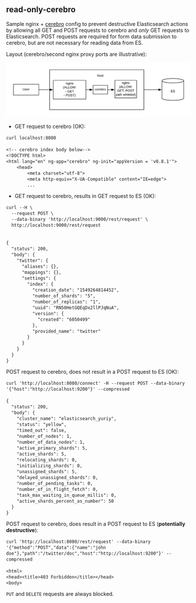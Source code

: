 ## read-only-cerebro

Sample nginx + [cerebro](https://github.com/lmenezes/cerebro) config to prevent destructive Elasticsearch actions by allowing all GET and POST requests to cerebro and _only_ GET requests to Elasticsearch. POST requests are required for form data submission to cerebro, but are not necessary for reading data from ES.

Layout (cerebro/second nginx proxy ports are illustrative):

![read_only_cerebro](https://github.com/yuriybash/read-only-cerebro/blob/master/assets/read-only-cerebro.png "read_only_cerebro")


- GET request to cerebro (OK):

```
curl localhost:8080

<!-- cerebro index body below-->
<!DOCTYPE html>
<html lang="en" ng-app="cerebro" ng-init="appVersion = 'v0.8.1'">
    <head>
        <meta charset="utf-8">
        <meta http-equiv="X-UA-Compatible" content="IE=edge">
        ...
```

- GET request to cerebro, results in GET request to ES (OK):

```
curl --H \
  --request POST \
  --data-binary 'http://localhost:9000/rest/request' \
  http://localhost:9000/rest/request


{
  "status": 200,
  "body": {
    "twitter": {
      "aliases": {},
      "mappings": {},
      "settings": {
        "index": {
          "creation_date": "1549264814452",
          "number_of_shards": "5",
          "number_of_replicas": "1",
          "uuid": "RN50HetGQEqDx2llPJqNuA",
          "version": {
            "created": "6050499"
          },
          "provided_name": "twitter"
        }
      }
    }
  }
}
```



POST request to cerebro, does not result in a POST request to ES (OK):

```
curl 'http://localhost:8080/connect' -H --request POST --data-binary '{"host":"http://localhost:9200"}' --compressed

{
  "status": 200,
  "body": {
    "cluster_name": "elasticsearch_yuriy",
    "status": "yellow",
    "timed_out": false,
    "number_of_nodes": 1,
    "number_of_data_nodes": 1,
    "active_primary_shards": 5,
    "active_shards": 5,
    "relocating_shards": 0,
    "initializing_shards": 0,
    "unassigned_shards": 5,
    "delayed_unassigned_shards": 0,
    "number_of_pending_tasks": 0,
    "number_of_in_flight_fetch": 0,
    "task_max_waiting_in_queue_millis": 0,
    "active_shards_percent_as_number": 50
  }
}
```

POST request to cerebro, does result in a POST request to ES (**potentially destructive**):

```
curl 'http://localhost:8080/rest/request' --data-binary '{"method":"POST","data":{"name":"john doe"},"path":"/twitter/doc","host":"http://localhost:9200"}' --compressed

<html>
<head><title>403 Forbidden</title></head>
<body>
```

`PUT` and `DELETE` requests are always blocked.
